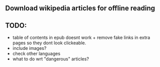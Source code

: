 ## Download wikipedia articles for offline reading

## TODO:
- table of contents in epub doesnt work + remove fake links in extra pages so they dont look clickeable. 
- include images?
- check other languages
- what to do wrt "dangerous" articles?
